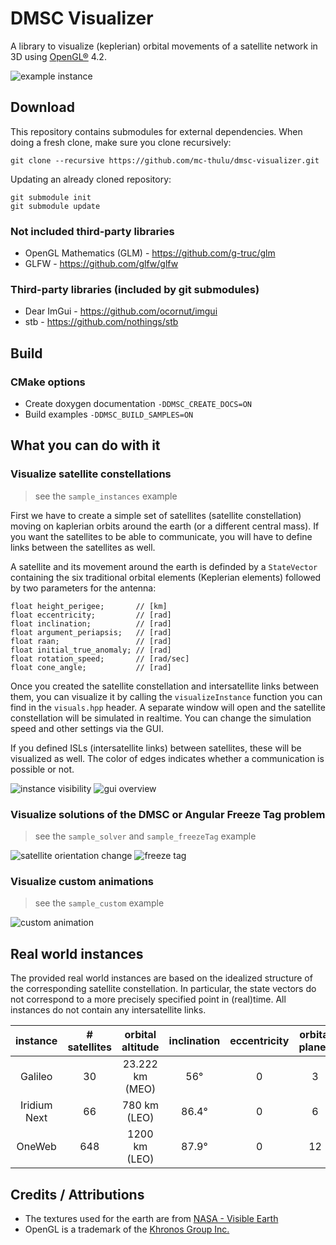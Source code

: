 # DMSC Visualizer
A library to visualize (keplerian) orbital movements of a satellite network in 3D using [OpenGL®](https://www.khronos.org/opengl/) 4.2.

![example instance](https://raw.githubusercontent.com/wiki/mc-thulu/dmsc-visualizer/web/instance.gif)

## Download
This repository contains submodules for external dependencies. When doing a fresh clone, make sure you clone recursively:
```
git clone --recursive https://github.com/mc-thulu/dmsc-visualizer.git
```
Updating an already cloned repository:
```
git submodule init
git submodule update
```

### Not included third-party libraries
* OpenGL Mathematics (GLM) - https://github.com/g-truc/glm
* GLFW - https://github.com/glfw/glfw

### Third-party libraries (included by git submodules)
* Dear ImGui - https://github.com/ocornut/imgui
* stb - https://github.com/nothings/stb

## Build
### CMake options
* Create doxygen documentation ``-DDMSC_CREATE_DOCS=ON``
* Build examples ``-DDMSC_BUILD_SAMPLES=ON``

## What you can do with it
### Visualize satellite constellations
>see the `sample_instances` example

First we have to create a simple set of satellites (satellite constellation) moving on kaplerian orbits around the earth (or a different central mass). If you want the satellites to be able to communicate, you will have to define links between the satellites as well. 

A satellite and its movement around the earth is definded by a `StateVector` containing the six traditional orbital elements (Keplerian elements) followed by two parameters for the antenna:
```
float height_perigee;       // [km]
float eccentricity;         // [rad]
float inclination;          // [rad]
float argument_periapsis;   // [rad]
float raan;                 // [rad] 
float initial_true_anomaly; // [rad]
float rotation_speed;       // [rad/sec]
float cone_angle;           // [rad]
```

Once you created the satellite constellation and intersatellite links between them, you can visualize it by calling the `visualizeInstance` function you can find in the `visuals.hpp` header. A separate window will open and the satellite constellation will be simulated in realtime. You can change the simulation speed and other settings via the GUI.

If you defined ISLs (intersatellite links) between satellites, these will be visualized as well. The color of edges indicates whether a communication is possible or not.
 
![instance visibility](https://raw.githubusercontent.com/wiki/mc-thulu/dmsc-visualizer/web/instance_visibility.gif) ![gui overview](https://raw.githubusercontent.com/wiki/mc-thulu/dmsc-visualizer/web/gui.png)

### Visualize solutions of the **DMSC** or **Angular Freeze Tag** problem
>see the `sample_solver` and `sample_freezeTag` example

![satellite orientation change](https://raw.githubusercontent.com/wiki/mc-thulu/dmsc-visualizer/web/orientation.gif) ![freeze tag](https://raw.githubusercontent.com/wiki/mc-thulu/dmsc-visualizer/web/freeze_tag.gif)

### Visualize custom animations
>see the `sample_custom` example

![custom animation](https://raw.githubusercontent.com/wiki/mc-thulu/dmsc-visualizer/web/custom.gif)

## Real world instances
The provided real world instances are based on the idealized structure of the corresponding satellite constellation. In particular, the state vectors do not correspond to a more precisely specified point in (real)time. All instances do not contain any intersatellite links.

|instance    |# satellites|orbital altitude|inclination|eccentricity|orbital planes|
|:----------:|:----------:|:--------------:|:---------:|:----------:|:------------:|
|Galileo     |30          |23.222 km (MEO) |56°        |0           |3             |
|Iridium Next|66          |780 km (LEO)    |86.4°      |0           |6             |
|OneWeb      |648         |1200 km (LEO)   |87.9°      |0           |12            |

## Credits / Attributions
* The textures used for the earth are from [NASA - Visible Earth](https://visibleearth.nasa.gov)
* OpenGL is a trademark of the [Khronos Group Inc.](http://www.khronos.org)
